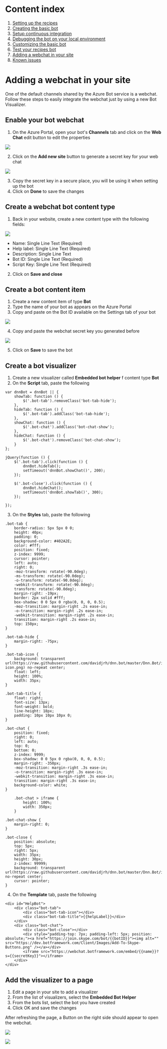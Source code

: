 # Content index
1. [Setting up the recipes](1_setup_recipes.md)
2. [Creating the basic bot](2_creating_basic_bot.md)
3. [Setup continuous integration](3_setup_ci.md)
4. [Debugging the bot on your local environment](4_debugging_locally.md)
5. [Customizing the basic bot](5_customizing_bot.md)
6. [Test your recipes bot](6_testing_bot.md)
7. [Adding a webchat in your site](7_adding_webchat.md)
8. [Known issues](8_known_issues.md)

# Adding a webchat in your site

One of the default channels shared by the Azure Bot service is a webchat. Follow these steps to easily integrate the webchat just by using a new Bot Visualizer.

## Enable your bot webchat

1. On the Azure Portal, open your bot&#39;s **Channels** tab and click on the **Web Chat** edit button to edit the properties

 ![](images/7_adding_webchat_1.png)

2. Click on the **Add new site** button to generate a secret key for your web chat

 ![](images/7_adding_webchat_2.png)

3. Copy the secret key in a secure place, you will be using it when setting up the bot
4. Click on **Done** to save the changes

## Create a webchat bot content type

1. Back in your website, create a new content type with the following fields:

 ![](images/7_adding_webchat_3.png)

- Name: Single Line Text (Required)
- Help label: Single Line Text (Required)
- Description: Single Line Text
- Bot ID: Single Line Text (Required)
- Script Key: Single Line Text (Required)

2. Click on **Save and close**

## Create a bot content item

1. Create a new content item of type **Bot**
2. Type the name of your bot as appears on the Azure Portal
3. Copy and paste on the Bot ID available on the Settings tab of your bot

 ![](images/7_adding_webchat_4.png)

4. Copy and paste the webchat secret key you generated before

 ![](images/7_adding_webchat_5.png)

5. Click on **Save** to save the bot

## Create a bot visualizer

1. Create a new visualizer called **Embedded bot helper** f content type **Bot**
2. On the **Script** tab, paste the following

```
var dnnBot = dnnBot || {
    showTab: function () {
        $('.bot-tab').removeClass('bot-tab-hide');
    },
    hideTab: function () {
        $('.bot-tab').addClass('bot-tab-hide');
    },
    showChat: function () {
        $('.bot-chat').addClass('bot-chat-show');
    },
    hideChat: function () {
        $('.bot-chat').removeClass('bot-chat-show');
    }
};

jQuery(function () {
    $('.bot-tab').click(function () {
        dnnBot.hideTab();
        setTimeout('dnnBot.showChat()', 200);
    });

    $('.bot-close').click(function () {
        dnnBot.hideChat();
        setTimeout('dnnBot.showTab()', 300);
    });

});

``` 

3. On the **Styles** tab, paste the following

```
.bot-tab {
    border-radius: 5px 5px 0 0;
    height: 40px;
    padding: 0;
    background-color: #402A2E;
    color: #fff;
    position: fixed;
    z-index: 9999;
    cursor: pointer;
    left: auto;
    right: 0;
    -moz-transform: rotate(-90.0deg);
    -ms-transform: rotate(-90.0deg);
    -o-transform: rotate(-90.0deg);
    -webkit-transform: rotate(-90.0deg);
    transform: rotate(-90.0deg);
    margin-right: -19px;
    border: 2px solid #fff;
    box-shadow: 0 0 5px 0 rgba(0, 0, 0, 0.5);
    -moz-transition: margin-right .2s ease-in;
    -o-transition: margin-right .2s ease-in;
    -webkit-transition: margin-right .2s ease-in;
    transition: margin-right .2s ease-in;
    top: 150px;
}

.bot-tab-hide {
    margin-right: -75px;
}

.bot-tab-icon {
    background: transparent url(https://raw.githubusercontent.com/davidjrh/dnn.bot/master/Dnn.Bot/images/bot-icon.png) no-repeat center;
    float: left;
    height: 100%;
    width: 35px;
}

.bot-tab-title {
    float: right;
    font-size: 13px;
    font-weight: bold;
    line-height: 18px;
    padding: 10px 10px 10px 0;
}

.bot-chat {
    position: fixed;
    right: 0;
    left: auto;
    top: 0;
    bottom: 0;
    z-index: 9999;
    box-shadow: 0 0 5px 0 rgba(0, 0, 0, 0.5);
    margin-right: -350px;
    -moz-transition: margin-right .3s ease-in;
    -o-transition: margin-right .3s ease-in;
    -webkit-transition: margin-right .3s ease-in;
    transition: margin-right .3s ease-in;
    background-color: white;
}

    .bot-chat > iframe {
        height: 100%;
        width: 350px;
    }

.bot-chat-show {
    margin-right: 0;
}

.bot-close {
    position: absolute;
    top: 5px;
    right: 5px;
    width: 35px;
    height: 30px;
    z-index: 99999;
    background: transparent url(https://raw.githubusercontent.com/davidjrh/dnn.bot/master/Dnn.Bot/images/close.png) no-repeat center;
    cursor: pointer;
}

```

4. On the **Template** tab, paste the following

```
<div id="HelpBot">
    <div class="bot-tab">
        <div class="bot-tab-icon"></div>
        <div class="bot-tab-title">{{helpLabel}}</div>
    </div>
    <div class="bot-chat">
        <div class="bot-close"></div>
        <div style="padding-top: 7px; padding-left: 5px; position: absolute;"><a href="https://join.skype.com/bot/{{botID}}"><img alt="" src="https://dev.botframework.com/Client/Images/Add-To-Skype-Buttons.png" /></a></div>
        <iframe src="https://webchat.botframework.com/embed/{{name}}?s={{secretKey}}"></iframe>
    </div>
</div>

```

## Add the visualizer to a page

1. Edit a page in your site to add a visualizer
2. From the list of visualizers, select the **Embedded Bot Helper**
3. From the bots list, select the bot you have created
4. Click OK and save the changes

After refreshing the page, a Button on the right side should appear to open the webchat.

 ![](images/7_adding_webchat_6.png)

 ![](images/7_adding_webchat_7.png)
